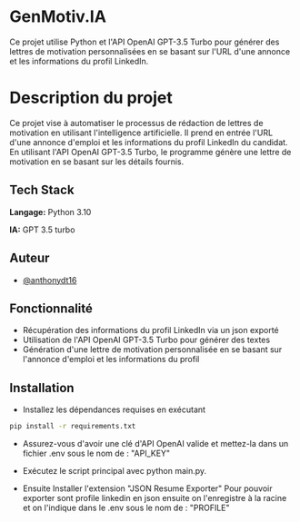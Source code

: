 
# GenMotiv.IA
Ce projet utilise Python et l'API OpenAI GPT-3.5 Turbo pour générer des lettres de motivation personnalisées en se basant sur l'URL d'une annonce et les informations du profil LinkedIn.

# Description du projet
Ce projet vise à automatiser le processus de rédaction de lettres de motivation en utilisant l'intelligence artificielle. Il prend en entrée l'URL d'une annonce d'emploi et les informations du profil LinkedIn du candidat. En utilisant l'API OpenAI GPT-3.5 Turbo, le programme génère une lettre de motivation en se basant sur les détails fournis.
## Tech Stack

**Langage:** Python 3.10

**IA:** GPT 3.5 turbo




## Auteur

- [@anthonydt16](https://github.com/Anthonydt16)


## Fonctionnalité

- Récupération des informations du profil LinkedIn via un json exporté
- Utilisation de l'API OpenAI GPT-3.5 Turbo pour générer des textes
- Génération d'une lettre de motivation personnalisée en se basant sur l'annonce d'emploi et les informations du profil


## Installation

- Installez les dépendances requises en exécutant 
```bash
pip install -r requirements.txt
```
 - Assurez-vous d'avoir une clé d'API OpenAI valide et mettez-la dans un fichier .env sous le nom de : "API_KEY"

 - Exécutez le script principal avec python main.py.

 - Ensuite Installer l'extension 
 "JSON Resume Exporter"
 Pour pouvoir exporter sont profile linkedin en json ensuite on l'enregistre à la racine et on l'indique dans le .env sous le nom de : "PROFILE"




    